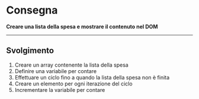 # Consegna

**Creare una lista della spesa e mostrare il contenuto nel DOM** 

---

## Svolgimento

1. Creare un array contenente la lista della spesa
2. Definire una variabile per contare
3. Effettuare un ciclo fino a quando la lista della spesa non è finita
4. Creare un elemento per ogni iterazione del ciclo
5. Incrementare la variabile per contare
